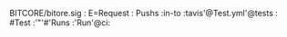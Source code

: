 BITCORE/bitore.sig :
E=Request :
Pushs :in-to :tavis'@Test.yml'@tests :
#Test :'"'#'Runs :'Run'@ci:

